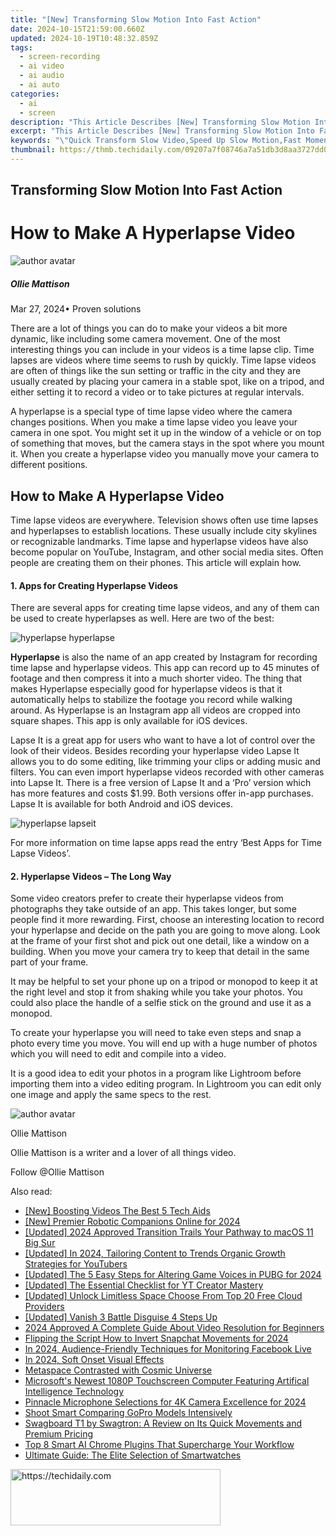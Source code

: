 ```yaml
---
title: "[New] Transforming Slow Motion Into Fast Action"
date: 2024-10-15T21:59:00.660Z
updated: 2024-10-19T10:48:32.859Z
tags: 
  - screen-recording
  - ai video
  - ai audio
  - ai auto
categories: 
  - ai
  - screen
description: "This Article Describes [New] Transforming Slow Motion Into Fast Action"
excerpt: "This Article Describes [New] Transforming Slow Motion Into Fast Action"
keywords: "\"Quick Transform Slow Video,Speed Up Slow Motion,Fast Moment Conversion,Accelerate Low Fps Movies,Rapidize Slow Action,High-Speed Replay Editing,Increase Film Frame Rate\""
thumbnail: https://thmb.techidaily.com/09207a7f08746a7a51db3d8aa3727dd060158727f29a32ea31aadbe48cebcd72.jpg
---
```


## Transforming Slow Motion Into Fast Action

# How to Make A Hyperlapse Video

![author avatar](https://images.wondershare.com/filmora/article-images/ollie-mattison.jpg)

##### Ollie Mattison

 Mar 27, 2024• Proven solutions

There are a lot of things you can do to make your videos a bit more dynamic, like including some camera movement. One of the most interesting things you can include in your videos is a time lapse clip. Time lapses are videos where time seems to rush by quickly. Time lapse videos are often of things like the sun setting or traffic in the city and they are usually created by placing your camera in a stable spot, like on a tripod, and either setting it to record a video or to take pictures at regular intervals.

A hyperlapse is a special type of time lapse video where the camera changes positions. When you make a time lapse video you leave your camera in one spot. You might set it up in the window of a vehicle or on top of something that moves, but the camera stays in the spot where you mount it. When you create a hyperlapse video you manually move your camera to different positions.

## How to Make A Hyperlapse Video

Time lapse videos are everywhere. Television shows often use time lapses and hyperlapses to establish locations. These usually include city skylines or recognizable landmarks. Time lapse and hyperlapse videos have also become popular on YouTube, Instagram, and other social media sites. Often people are creating them on their phones. This article will explain how.

#### 1\. Apps for Creating Hyperlapse Videos

There are several apps for creating time lapse videos, and any of them can be used to create hyperlapses as well. Here are two of the best:

![hyperlapse hyperlapse](https://images.wondershare.com/filmora/article-images/hyperlapse-hyperlapse.JPG)

**Hyperlapse** is also the name of an app created by Instagram for recording time lapse and hyperlapse videos. This app can record up to 45 minutes of footage and then compress it into a much shorter video. The thing that makes Hyperlapse especially good for hyperlapse videos is that it automatically helps to stabilize the footage you record while walking around. As Hyperlapse is an Instagram app all videos are cropped into square shapes. This app is only available for iOS devices.

Lapse It is a great app for users who want to have a lot of control over the look of their videos. Besides recording your hyperlapse video Lapse It allows you to do some editing, like trimming your clips or adding music and filters. You can even import hyperlapse videos recorded with other cameras into Lapse It. There is a free version of Lapse It and a ‘Pro’ version which has more features and costs $1.99\. Both versions offer in-app purchases. Lapse It is available for both Android and iOS devices.

![hyperlapse lapseit](https://images.wondershare.com/filmora/article-images/hyperlapse-lapseit.JPG)

For more information on time lapse apps read the entry ‘Best Apps for Time Lapse Videos’.

#### 2\. Hyperlapse Videos – The Long Way

Some video creators prefer to create their hyperlapse videos from photographs they take outside of an app. This takes longer, but some people find it more rewarding. First, choose an interesting location to record your hyperlapse and decide on the path you are going to move along. Look at the frame of your first shot and pick out one detail, like a window on a building. When you move your camera try to keep that detail in the same part of your frame.

It may be helpful to set your phone up on a tripod or monopod to keep it at the right level and stop it from shaking while you take your photos. You could also place the handle of a selfie stick on the ground and use it as a monopod.

To create your hyperlapse you will need to take even steps and snap a photo every time you move. You will end up with a huge number of photos which you will need to edit and compile into a video.

It is a good idea to edit your photos in a program like Lightroom before importing them into a video editing program. In Lightroom you can edit only one image and apply the same specs to the rest.

![author avatar](https://images.wondershare.com/filmora/article-images/ollie-mattison.jpg)

Ollie Mattison

Ollie Mattison is a writer and a lover of all things video.

Follow @Ollie Mattison


<ins class="adsbygoogle"
     style="display:block"
     data-ad-format="autorelaxed"
     data-ad-client="ca-pub-7571918770474297"
     data-ad-slot="1223367746"></ins>



<ins class="adsbygoogle"
     style="display:block"
     data-ad-client="ca-pub-7571918770474297"
     data-ad-slot="8358498916"
     data-ad-format="auto"
     data-full-width-responsive="true"></ins>


<span class="atpl-alsoreadstyle">Also read:</span>
<div><ul>
<li><a href="https://article-helps.techidaily.com/new-boosting-videos-the-best-5-tech-aids/"><u>[New] Boosting Videos The Best 5 Tech Aids</u></a></li>
<li><a href="https://discord-videos.techidaily.com/new-premier-robotic-companions-online-for-2024/"><u>[New] Premier Robotic Companions Online for 2024</u></a></li>
<li><a href="https://article-helps.techidaily.com/updated-2024-approved-transition-trails-your-pathway-to-macos-11-big-sur/"><u>[Updated] 2024 Approved Transition Trails Your Pathway to macOS 11 Big Sur</u></a></li>
<li><a href="https://youtube-docs.techidaily.com/ed-in-2024-tailoring-content-to-trends-organic-growth-strategies-for-youtubers/"><u>[Updated] In 2024, Tailoring Content to Trends Organic Growth Strategies for YouTubers</u></a></li>
<li><a href="https://article-helps.techidaily.com/updated-the-5-easy-steps-for-altering-game-voices-in-pubg-for-2024/"><u>[Updated] The 5 Easy Steps for Altering Game Voices in PUBG for 2024</u></a></li>
<li><a href="https://youtube-tips.techidaily.com/ed-the-essential-checklist-for-yt-creator-mastery/"><u>[Updated] The Essential Checklist for YT Creator Mastery</u></a></li>
<li><a href="https://article-helps.techidaily.com/updated-unlock-limitless-space-choose-from-top-20-free-cloud-providers/"><u>[Updated] Unlock Limitless Space Choose From Top 20 Free Cloud Providers</u></a></li>
<li><a href="https://article-helps.techidaily.com/updated-vanish-3-battle-disguise-4-steps-up/"><u>[Updated] Vanish 3 Battle Disguise 4 Steps Up</u></a></li>
<li><a href="https://vp-tips.techidaily.com/2024-approved-a-complete-guide-about-video-resolution-for-beginners/"><u>2024 Approved A Complete Guide About Video Resolution for Beginners</u></a></li>
<li><a href="https://snapchat-videos.techidaily.com/flipping-the-script-how-to-invert-snapchat-movements-for-2024/"><u>Flipping the Script How to Invert Snapchat Movements for 2024</u></a></li>
<li><a href="https://facebook-video-files.techidaily.com/in-2024-audience-friendly-techniques-for-monitoring-facebook-live/"><u>In 2024, Audience-Friendly Techniques for Monitoring Facebook Live</u></a></li>
<li><a href="https://article-helps.techidaily.com/in-2024-soft-onset-visual-effects/"><u>In 2024, Soft Onset Visual Effects</u></a></li>
<li><a href="https://article-helps.techidaily.com/metaspace-contrasted-with-cosmic-universe/"><u>Metaspace Contrasted with Cosmic Universe</u></a></li>
<li><a href="https://article-helps.techidaily.com/microsofts-newest-1080p-touchscreen-computer-featuring-artifical-intelligence-technology/"><u>Microsoft's Newest 1080P Touchscreen Computer Featuring Artifical Intelligence Technology</u></a></li>
<li><a href="https://extra-support.techidaily.com/pinnacle-microphone-selections-for-4k-camera-excellence-for-2024/"><u>Pinnacle Microphone Selections for 4K Camera Excellence for 2024</u></a></li>
<li><a href="https://article-helps.techidaily.com/shoot-smart-comparing-gopro-models-intensively/"><u>Shoot Smart Comparing GoPro Models Intensively</u></a></li>
<li><a href="https://buynow-info.techidaily.com/swagboard-t1-by-swagtron-a-review-on-its-quick-movements-and-premium-pricing/"><u>Swagboard T1 by Swagtron: A Review on Its Quick Movements and Premium Pricing</u></a></li>
<li><a href="https://tech-haven.techidaily.com/top-8-smart-ai-chrome-plugins-that-supercharge-your-workflow/"><u>Top 8 Smart AI Chrome Plugins That Supercharge Your Workflow</u></a></li>
<li><a href="https://buynow-help.techidaily.com/ultimate-guide-the-elite-selection-of-smartwatches/"><u>Ultimate Guide: The Elite Selection of Smartwatches</u></a></li>
</ul></div>

<!-- affiliate ads begin -->
<a href="https://aligracehair.sjv.io/c/5597632/2135402/19272" target="_top" id="2135402">
  <img src="//a.impactradius-go.com/display-ad/19272-2135402" border="0" alt="https://techidaily.com" width="336" height="90"/>
</a>
<img height="0" width="0" src="https://aligracehair.sjv.io/i/5597632/2135402/19272" style="position:absolute;visibility:hidden;" border="0" />
<!-- affiliate ads end -->

